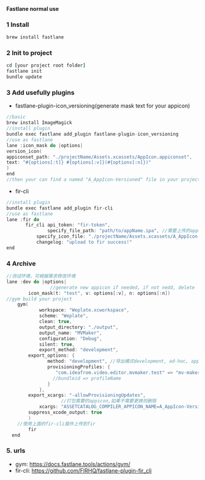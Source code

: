 **Fastlane normal use**

### 1  Install

```ruby
brew install fastlane
```



### 2  Init to project

```ruby
cd [your project root folder]
fastlane init
bundle update
```



### 3  Add usefully plugins

* fastlane-plugin-icon_versioning(generate mask text for your appicon)

```swift
//basic 
brew install ImageMagick
//install plugin
bundle exec fastlane add_plugin fastlane-plugin-icon_versioning
//use as fastlane
lane :icon_mask do |options|
version_icon(
appiconset_path: "./projectName/Assets.xcassets/AppIcon.appiconset",
text: "#{options[:t]} #{options[:v]}(#{options[:n]})"
)
end
//then your can find a named "A_AppIcon-Versioned" file in your project
```

* fir-cli

```swift
//install plugin
bundle exec fastlane add_plugin fir-cli
//use as fastlane
lane :fir do
       fir_cli api_token: "fir-token", 
               specify_file_path: "path/to/appName.ipa", //需要上传的app.ipa文件位置
           specify_icon_file: "./projectName/Assets.xcassets/A_AppIcon-Versioned.appiconset", //需要上传的appicon文件位置（这里我使用的是上面的插件生成的appicon，如果不需要，则直接删除改参数）
           changelog: "upload to fir success!"
end
```

### 4  Archive

```swift
//测试环境，可根据需求修改环境
lane :dev do |options|
				//generate new appicon if needed, if not nedd, delete
        icon_mask(t: "test", v: options[:v], n: options[:n])
//gym build your project
	gym(
            workspace: "Weplate.xcworkspace",
            scheme: "Weplate",
            clean: true,
            output_directory: "./output",
            output_name: "MVMaker",
            configuration: "Debug",
            silent: true,
            export_method: "development",
 	    export_options: {
               method: "development", //导出模式development, ad-hoc, app-store
               provisioningProfiles: { 
                  "com.ideafrom.video.editor.mvmaker.test" => "mv-maker_dev"
                 //bundleid => profileName
               }
            },
	    export_xcargs: "-allowProvisioningUpdates",
    				//打包需要的appicon,如果不需要更换则删除
            xcargs: "ASSETCATALOG_COMPILER_APPICON_NAME=A_AppIcon-Versioned",
	    suppress_xcode_output: true
        )
	//使用上面的fir-cli插件上传到fir
        fir
  end
```



### 5. urls

* gym:  https://docs.fastlane.tools/actions/gym/
* fir-cli: https://github.com/FIRHQ/fastlane-plugin-fir_cli
